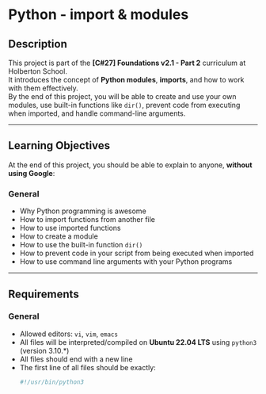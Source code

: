 # Python - import & modules

## Description
This project is part of the **[C#27] Foundations v2.1 - Part 2** curriculum at Holberton School.  
It introduces the concept of **Python modules**, **imports**, and how to work with them effectively.  
By the end of this project, you will be able to create and use your own modules, use built-in functions like `dir()`, prevent code from executing when imported, and handle command-line arguments.

---

## Learning Objectives
At the end of this project, you should be able to explain to anyone, **without using Google**:

### General
- Why Python programming is awesome
- How to import functions from another file
- How to use imported functions
- How to create a module
- How to use the built-in function `dir()`
- How to prevent code in your script from being executed when imported
- How to use command line arguments with your Python programs

---

## Requirements

### General
- Allowed editors: `vi`, `vim`, `emacs`
- All files will be interpreted/compiled on **Ubuntu 22.04 LTS** using `python3` (version 3.10.\*)
- All files should end with a new line
- The first line of all files should be exactly:
  ```python
  #!/usr/bin/python3
